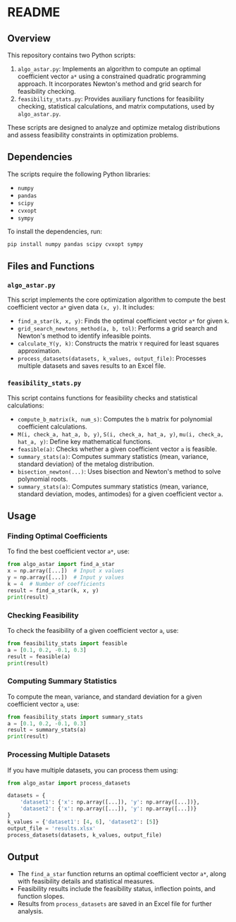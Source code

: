 # README

## Overview
This repository contains two Python scripts:

1. `algo_astar.py`: Implements an algorithm to compute an optimal coefficient vector `a*` using a constrained quadratic programming approach. It incorporates Newton's method and grid search for feasibility checking.
2. `feasibility_stats.py`: Provides auxiliary functions for feasibility checking, statistical calculations, and matrix computations, used by `algo_astar.py`.

These scripts are designed to analyze and optimize metalog distributions and assess feasibility constraints in optimization problems.

## Dependencies
The scripts require the following Python libraries:
- `numpy`
- `pandas`
- `scipy`
- `cvxopt`
- `sympy`

To install the dependencies, run:
```sh
pip install numpy pandas scipy cvxopt sympy
```

## Files and Functions

### `algo_astar.py`
This script implements the core optimization algorithm to compute the best coefficient vector `a*` given data `(x, y)`. It includes:

- `find_a_star(k, x, y)`: Finds the optimal coefficient vector `a*` for given `k`.
- `grid_search_newtons_method(a, b, tol)`: Performs a grid search and Newton's method to identify infeasible points.
- `calculate_Y(y, k)`: Constructs the matrix `Y` required for least squares approximation.
- `process_datasets(datasets, k_values, output_file)`: Processes multiple datasets and saves results to an Excel file.

### `feasibility_stats.py`
This script contains functions for feasibility checks and statistical calculations:

- `compute_b_matrix(k, num_s)`: Computes the `b` matrix for polynomial coefficient calculations.
- `M(i, check_a, hat_a, b, y)`, `S(i, check_a, hat_a, y)`, `mu(i, check_a, hat_a, y)`: Define key mathematical functions.
- `feasible(a)`: Checks whether a given coefficient vector `a` is feasible.
- `summary_stats(a)`: Computes summary statistics (mean, variance, standard deviation) of the metalog distribution.
- `bisection_newton(...)`: Uses bisection and Newton's method to solve polynomial roots.
- `summary_stats(a)`: Computes summary statistics (mean, variance, standard deviation, modes, antimodes) for a given coefficient vector `a`.

## Usage

### Finding Optimal Coefficients
To find the best coefficient vector `a*`, use:
```python
from algo_astar import find_a_star
x = np.array([...])  # Input x values
y = np.array([...])  # Input y values
k = 4  # Number of coefficients
result = find_a_star(k, x, y)
print(result)
```

### Checking Feasibility
To check the feasibility of a given coefficient vector `a`, use:
```python
from feasibility_stats import feasible
a = [0.1, 0.2, -0.1, 0.3]
result = feasible(a)
print(result)
```

### Computing Summary Statistics
To compute the mean, variance, and standard deviation for a given coefficient vector `a`, use:
```python
from feasibility_stats import summary_stats
a = [0.1, 0.2, -0.1, 0.3]
result = summary_stats(a)
print(result)
```

### Processing Multiple Datasets
If you have multiple datasets, you can process them using:
```python
from algo_astar import process_datasets

datasets = {
    'dataset1': {'x': np.array([...]), 'y': np.array([...])},
    'dataset2': {'x': np.array([...]), 'y': np.array([...])}
}
k_values = {'dataset1': [4, 6], 'dataset2': [5]}
output_file = 'results.xlsx'
process_datasets(datasets, k_values, output_file)
```

## Output
- The `find_a_star` function returns an optimal coefficient vector `a*`, along with feasibility details and statistical measures.
- Feasibility results include the feasibility status, inflection points, and function slopes.
- Results from `process_datasets` are saved in an Excel file for further analysis.
